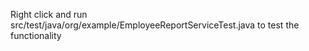 Right click and run src/test/java/org/example/EmployeeReportServiceTest.java to test the functionality